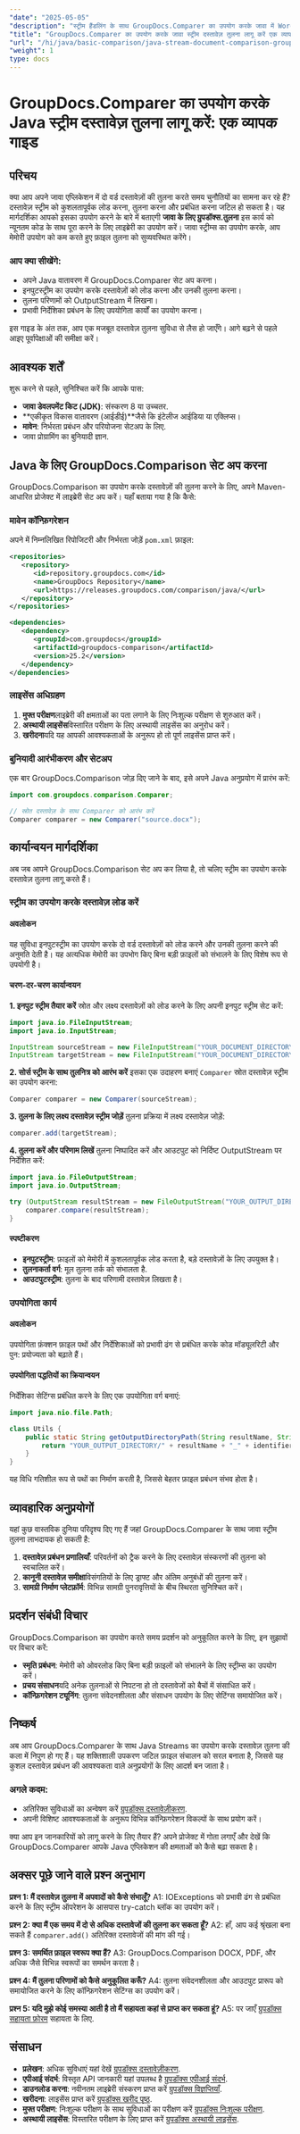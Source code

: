 ```yaml
---
"date": "2025-05-05"
"description": "स्ट्रीम हैंडलिंग के साथ GroupDocs.Comparer का उपयोग करके जावा में Word दस्तावेज़ों की कुशलतापूर्वक तुलना करना सीखें। यह चरण-दर-चरण मार्गदर्शिका सेटअप, कार्यान्वयन और व्यावहारिक अनुप्रयोगों को कवर करती है।"
"title": "GroupDocs.Comparer का उपयोग करके जावा स्ट्रीम दस्तावेज़ तुलना लागू करें एक व्यापक गाइड"
"url": "/hi/java/basic-comparison/java-stream-document-comparison-groupdocs/"
"weight": 1
type: docs
---
```

# GroupDocs.Comparer का उपयोग करके Java स्ट्रीम दस्तावेज़ तुलना लागू करें: एक व्यापक गाइड

## परिचय

क्या आप अपने जावा एप्लिकेशन में दो वर्ड दस्तावेज़ों की तुलना करते समय चुनौतियों का सामना कर रहे हैं? दस्तावेज़ स्ट्रीम को कुशलतापूर्वक लोड करना, तुलना करना और प्रबंधित करना जटिल हो सकता है। यह मार्गदर्शिका आपको इसका उपयोग करने के बारे में बताएगी **जावा के लिए ग्रुपडॉक्स.तुलना** इस कार्य को न्यूनतम कोड के साथ पूरा करने के लिए लाइब्रेरी का उपयोग करें। जावा स्ट्रीम्स का उपयोग करके, आप मेमोरी उपयोग को कम करते हुए फ़ाइल तुलना को सुव्यवस्थित करेंगे।

### आप क्या सीखेंगे:
- अपने Java वातावरण में GroupDocs.Comparer सेट अप करना।
- इनपुटस्ट्रीम का उपयोग करके दस्तावेज़ों को लोड करना और उनकी तुलना करना।
- तुलना परिणामों को OutputStream में लिखना।
- प्रभावी निर्देशिका प्रबंधन के लिए उपयोगिता कार्यों का उपयोग करना।

इस गाइड के अंत तक, आप एक मजबूत दस्तावेज़ तुलना सुविधा से लैस हो जाएँगे। आगे बढ़ने से पहले आइए पूर्वापेक्षाओं की समीक्षा करें।

## आवश्यक शर्तें

शुरू करने से पहले, सुनिश्चित करें कि आपके पास:
- **जावा डेवलपमेंट किट (JDK)**: संस्करण 8 या उच्चतर.
- **एकीकृत विकास वातावरण (आईडीई)**जैसे कि इंटेलीज आईडिया या एक्लिप्स।
- **मावेन**: निर्भरता प्रबंधन और परियोजना सेटअप के लिए.
- जावा प्रोग्रामिंग का बुनियादी ज्ञान.

## Java के लिए GroupDocs.Comparison सेट अप करना

GroupDocs.Comparison का उपयोग करके दस्तावेज़ों की तुलना करने के लिए, अपने Maven-आधारित प्रोजेक्ट में लाइब्रेरी सेट अप करें। यहाँ बताया गया है कि कैसे:

### मावेन कॉन्फ़िगरेशन

अपने में निम्नलिखित रिपोजिटरी और निर्भरता जोड़ें `pom.xml` फ़ाइल:
```xml
<repositories>
   <repository>
      <id>repository.groupdocs.com</id>
      <name>GroupDocs Repository</name>
      <url>https://releases.groupdocs.com/comparison/java/</url>
   </repository>
</repositories>

<dependencies>
   <dependency>
      <groupId>com.groupdocs</groupId>
      <artifactId>groupdocs-comparison</artifactId>
      <version>25.2</version>
   </dependency>
</dependencies>
```

### लाइसेंस अधिग्रहण
1. **मुफ्त परीक्षण**लाइब्रेरी की क्षमताओं का पता लगाने के लिए निःशुल्क परीक्षण से शुरुआत करें।
2. **अस्थायी लाइसेंस**विस्तारित परीक्षण के लिए अस्थायी लाइसेंस का अनुरोध करें।
3. **खरीदना**यदि यह आपकी आवश्यकताओं के अनुरूप हो तो पूर्ण लाइसेंस प्राप्त करें।

### बुनियादी आरंभीकरण और सेटअप

एक बार GroupDocs.Comparison जोड़ दिए जाने के बाद, इसे अपने Java अनुप्रयोग में प्रारंभ करें:
```java
import com.groupdocs.comparison.Comparer;

// स्रोत दस्तावेज़ के साथ Comparer को आरंभ करें
Comparer comparer = new Comparer("source.docx");
```

## कार्यान्वयन मार्गदर्शिका

अब जब आपने GroupDocs.Comparison सेट अप कर लिया है, तो चलिए स्ट्रीम का उपयोग करके दस्तावेज़ तुलना लागू करते हैं।

### स्ट्रीम का उपयोग करके दस्तावेज़ लोड करें

#### अवलोकन
यह सुविधा इनपुटस्ट्रीम का उपयोग करके दो वर्ड दस्तावेज़ों को लोड करने और उनकी तुलना करने की अनुमति देती है। यह अत्यधिक मेमोरी का उपभोग किए बिना बड़ी फ़ाइलों को संभालने के लिए विशेष रूप से उपयोगी है।

#### चरण-दर-चरण कार्यान्वयन
**1. इनपुट स्ट्रीम तैयार करें**
स्रोत और लक्ष्य दस्तावेज़ों को लोड करने के लिए अपनी इनपुट स्ट्रीम सेट करें:
```java
import java.io.FileInputStream;
import java.io.InputStream;

InputStream sourceStream = new FileInputStream("YOUR_DOCUMENT_DIRECTORY/source.docx");
InputStream targetStream = new FileInputStream("YOUR_DOCUMENT_DIRECTORY/target1.docx");
```
**2. सोर्स स्ट्रीम के साथ तुलनित्र को आरंभ करें**
इसका एक उदाहरण बनाएं `Comparer` स्रोत दस्तावेज़ स्ट्रीम का उपयोग करना:
```java
Comparer comparer = new Comparer(sourceStream);
```
**3. तुलना के लिए लक्ष्य दस्तावेज़ स्ट्रीम जोड़ें**
तुलना प्रक्रिया में लक्ष्य दस्तावेज़ जोड़ें:
```java
comparer.add(targetStream);
```
**4. तुलना करें और परिणाम लिखें**
तुलना निष्पादित करें और आउटपुट को निर्दिष्ट OutputStream पर निर्देशित करें:
```java
import java.io.FileOutputStream;
import java.io.OutputStream;

try (OutputStream resultStream = new FileOutputStream("YOUR_OUTPUT_DIRECTORY/compared_result.docx")) {
    comparer.compare(resultStream);
}
```
#### स्पष्टीकरण
- **इनपुटस्ट्रीम**: फ़ाइलों को मेमोरी में कुशलतापूर्वक लोड करता है, बड़े दस्तावेज़ों के लिए उपयुक्त है।
- **तुलनाकर्ता वर्ग**: मूल तुलना तर्क को संभालता है.
- **आउटपुटस्ट्रीम**: तुलना के बाद परिणामी दस्तावेज़ लिखता है।

### उपयोगिता कार्य

#### अवलोकन
उपयोगिता फ़ंक्शन फ़ाइल पथों और निर्देशिकाओं को प्रभावी ढंग से प्रबंधित करके कोड मॉड्यूलरिटी और पुन: प्रयोज्यता को बढ़ाते हैं।

#### उपयोगिता पद्धतियों का क्रियान्वयन
निर्देशिका सेटिंग्स प्रबंधित करने के लिए एक उपयोगिता वर्ग बनाएं:
```java
import java.nio.file.Path;

class Utils {
    public static String getOutputDirectoryPath(String resultName, String identifier) {
        return "YOUR_OUTPUT_DIRECTORY/" + resultName + "_" + identifier;
    }
}
```
यह विधि गतिशील रूप से पथों का निर्माण करती है, जिससे बेहतर फ़ाइल प्रबंधन संभव होता है।

## व्यावहारिक अनुप्रयोगों

यहां कुछ वास्तविक दुनिया परिदृश्य दिए गए हैं जहां GroupDocs.Comparer के साथ जावा स्ट्रीम तुलना लाभदायक हो सकती है:
1. **दस्तावेज़ प्रबंधन प्रणालियाँ**: परिवर्तनों को ट्रैक करने के लिए दस्तावेज़ संस्करणों की तुलना को स्वचालित करें।
2. **कानूनी दस्तावेज़ समीक्षा**विसंगतियों के लिए ड्राफ्ट और अंतिम अनुबंधों की तुलना करें।
3. **सामग्री निर्माण प्लेटफ़ॉर्म**: विभिन्न सामग्री पुनरावृत्तियों के बीच स्थिरता सुनिश्चित करें।

## प्रदर्शन संबंधी विचार

GroupDocs.Comparison का उपयोग करते समय प्रदर्शन को अनुकूलित करने के लिए, इन सुझावों पर विचार करें:
- **स्मृति प्रबंधन**: मेमोरी को ओवरलोड किए बिना बड़ी फ़ाइलों को संभालने के लिए स्ट्रीम्स का उपयोग करें।
- **प्रचय संसाधन**यदि अनेक तुलनाओं से निपटना हो तो दस्तावेजों को बैचों में संसाधित करें।
- **कॉन्फ़िगरेशन ट्यूनिंग**: तुलना संवेदनशीलता और संसाधन उपयोग के लिए सेटिंग्स समायोजित करें।

## निष्कर्ष

अब आप GroupDocs.Comparer के साथ Java Streams का उपयोग करके दस्तावेज़ तुलना की कला में निपुण हो गए हैं। यह शक्तिशाली उपकरण जटिल फ़ाइल संचालन को सरल बनाता है, जिससे यह कुशल दस्तावेज़ प्रबंधन की आवश्यकता वाले अनुप्रयोगों के लिए आदर्श बन जाता है।

### अगले कदम:
- अतिरिक्त सुविधाओं का अन्वेषण करें [ग्रुपडॉक्स दस्तावेज़ीकरण](https://docs.groupdocs.com/comparison/java/).
- अपनी विशिष्ट आवश्यकताओं के अनुरूप विभिन्न कॉन्फ़िगरेशन विकल्पों के साथ प्रयोग करें।

क्या आप इन जानकारियों को लागू करने के लिए तैयार हैं? अपने प्रोजेक्ट में गोता लगाएँ और देखें कि GroupDocs.Comparer आपके Java एप्लिकेशन की क्षमताओं को कैसे बढ़ा सकता है।

## अक्सर पूछे जाने वाले प्रश्न अनुभाग

**प्रश्न 1: मैं दस्तावेज़ तुलना में अपवादों को कैसे संभालूँ?**
A1: IOExceptions को प्रभावी ढंग से प्रबंधित करने के लिए स्ट्रीम ऑपरेशन के आसपास try-catch ब्लॉक का उपयोग करें।

**प्रश्न 2: क्या मैं एक समय में दो से अधिक दस्तावेजों की तुलना कर सकता हूँ?**
A2: हाँ, आप कई श्रृंखला बना सकते हैं `comparer.add()` अतिरिक्त दस्तावेजों की मांग की गई।

**प्रश्न 3: समर्थित फ़ाइल स्वरूप क्या हैं?**
A3: GroupDocs.Comparison DOCX, PDF, और अधिक जैसे विभिन्न स्वरूपों का समर्थन करता है।

**प्रश्न 4: मैं तुलना परिणामों को कैसे अनुकूलित करूँ?**
A4: तुलना संवेदनशीलता और आउटपुट प्रारूप को समायोजित करने के लिए कॉन्फ़िगरेशन सेटिंग्स का उपयोग करें।

**प्रश्न 5: यदि मुझे कोई समस्या आती है तो मैं सहायता कहां से प्राप्त कर सकता हूं?**
A5: पर जाएँ [ग्रुपडॉक्स सहायता फ़ोरम](https://forum.groupdocs.com/c/comparison) सहायता के लिए.

## संसाधन
- **प्रलेखन**: अधिक सुविधाएं यहां देखें [ग्रुपडॉक्स दस्तावेज़ीकरण](https://docs.groupdocs.com/comparison/java/).
- **एपीआई संदर्भ**: विस्तृत API जानकारी यहां उपलब्ध है [ग्रुपडॉक्स एपीआई संदर्भ](https://reference.groupdocs.com/comparison/java/).
- **डाउनलोड करना**: नवीनतम लाइब्रेरी संस्करण प्राप्त करें [ग्रुपडॉक्स विज्ञप्तियाँ](https://releases.groupdocs.com/comparison/java/).
- **खरीदना**: लाइसेंस प्राप्त करें [ग्रुपडॉक्स खरीद पृष्ठ](https://purchase.groupdocs.com/buy).
- **मुफ्त परीक्षण**: निःशुल्क परीक्षण के साथ सुविधाओं का परीक्षण करें [ग्रुपडॉक्स निःशुल्क परीक्षण](https://releases.groupdocs.com/comparison/java/).
- **अस्थायी लाइसेंस**: विस्तारित परीक्षण के लिए प्राप्त करें [ग्रुपडॉक्स अस्थायी लाइसेंस](https://purchase.groupdocs.com/temporary-license/).